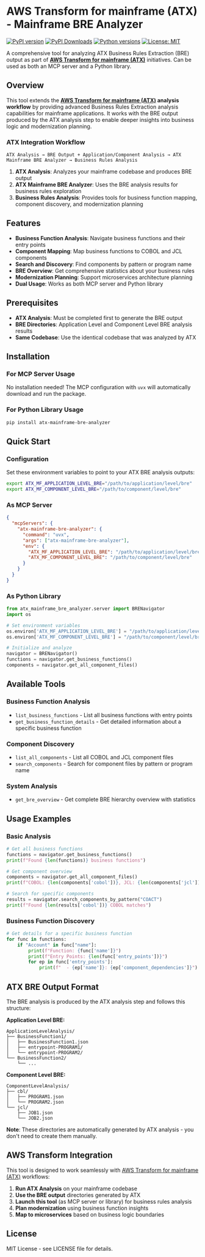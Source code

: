# AWS Transform for mainframe (ATX) - Mainframe BRE Analyzer

[![PyPI version](https://img.shields.io/pypi/v/atx-mainframe-bre-analyzer.svg)](https://pypi.org/project/atx-mainframe-bre-analyzer/)
[![PyPI Downloads](https://img.shields.io/pypi/dm/atx-mainframe-bre-analyzer.svg?label=PyPI%20downloads)](https://pypi.org/project/atx-mainframe-bre-analyzer/)
[![Python versions](https://img.shields.io/pypi/pyversions/atx-mainframe-bre-analyzer.svg)](https://pypi.org/project/atx-mainframe-bre-analyzer/)
[![License: MIT](https://img.shields.io/badge/License-MIT-yellow.svg)](https://opensource.org/licenses/MIT)

A comprehensive tool for analyzing ATX Business Rules Extraction (BRE) output as part of **[AWS Transform for mainframe (ATX)](https://aws.amazon.com/transform/mainframe/)** initiatives. Can be used as both an MCP server and a Python library.

## Overview

This tool extends the **[AWS Transform for mainframe (ATX)](https://aws.amazon.com/transform/mainframe/) analysis workflow** by providing advanced Business Rules Extraction analysis capabilities for mainframe applications. It works with the BRE output produced by the ATX analysis step to enable deeper insights into business logic and modernization planning.

### ATX Integration Workflow

```
ATX Analysis → BRE Output + Application/Component Analysis → ATX Mainframe BRE Analyzer → Business Rules Analysis
```

1. **ATX Analysis**: Analyzes your mainframe codebase and produces BRE output
2. **ATX Mainframe BRE Analyzer**: Uses the BRE analysis results for business rules exploration
3. **Business Rules Analysis**: Provides tools for business function mapping, component discovery, and modernization planning

## Features

- **Business Function Analysis**: Navigate business functions and their entry points
- **Component Mapping**: Map business functions to COBOL and JCL components  
- **Search and Discovery**: Find components by pattern or program name
- **BRE Overview**: Get comprehensive statistics about your business rules
- **Modernization Planning**: Support microservices architecture planning
- **Dual Usage**: Works as both MCP server and Python library

## Prerequisites

- **ATX Analysis**: Must be completed first to generate the BRE output
- **BRE Directories**: Application Level and Component Level BRE analysis results
- **Same Codebase**: Use the identical codebase that was analyzed by ATX

## Installation

### For MCP Server Usage
No installation needed! The MCP configuration with `uvx` will automatically download and run the package.

### For Python Library Usage
```bash
pip install atx-mainframe-bre-analyzer
```

## Quick Start

### Configuration

Set these environment variables to point to your ATX BRE analysis outputs:

```bash
export ATX_MF_APPLICATION_LEVEL_BRE="/path/to/application/level/bre"
export ATX_MF_COMPONENT_LEVEL_BRE="/path/to/component/level/bre"
```

### As MCP Server

```json
{
  "mcpServers": {
    "atx-mainframe-bre-analyzer": {
      "command": "uvx",
      "args": ["atx-mainframe-bre-analyzer"],
      "env": {
        "ATX_MF_APPLICATION_LEVEL_BRE": "/path/to/application/level/bre",
        "ATX_MF_COMPONENT_LEVEL_BRE": "/path/to/component/level/bre"
      }
    }
  }
}
```

### As Python Library

```python
from atx_mainframe_bre_analyzer.server import BRENavigator
import os

# Set environment variables
os.environ['ATX_MF_APPLICATION_LEVEL_BRE'] = "/path/to/application/level/bre"
os.environ['ATX_MF_COMPONENT_LEVEL_BRE'] = "/path/to/component/level/bre"

# Initialize and analyze
navigator = BRENavigator()
functions = navigator.get_business_functions()
components = navigator.get_all_component_files()
```

## Available Tools

### Business Function Analysis
- `list_business_functions` - List all business functions with entry points
- `get_business_function_details` - Get detailed information about a specific business function

### Component Discovery  
- `list_all_components` - List all COBOL and JCL component files
- `search_components` - Search for component files by pattern or program name

### System Analysis
- `get_bre_overview` - Get complete BRE hierarchy overview with statistics

## Usage Examples

### Basic Analysis

```python
# Get all business functions
functions = navigator.get_business_functions()
print(f"Found {len(functions)} business functions")

# Get component overview
components = navigator.get_all_component_files()
print(f"COBOL: {len(components['cobol'])}, JCL: {len(components['jcl'])}")

# Search for specific components
results = navigator.search_components_by_pattern("COACT")
print(f"Found {len(results['cobol'])} COBOL matches")
```

### Business Function Discovery

```python
# Get details for a specific business function
for func in functions:
    if "Account" in func["name"]:
        print(f"Function: {func['name']}")
        print(f"Entry Points: {len(func['entry_points'])}")
        for ep in func['entry_points']:
            print(f"  - {ep['name']}: {ep['component_dependencies']}")
```

## ATX BRE Output Format

The BRE analysis is produced by the ATX analysis step and follows this structure:

**Application Level BRE:**
```
ApplicationLevelAnalysis/
├── BusinessFunction1/
│   ├── BusinessFunction1.json
│   ├── entrypoint-PROGRAM1/
│   └── entrypoint-PROGRAM2/
└── BusinessFunction2/
    └── ...
```

**Component Level BRE:**
```
ComponentLevelAnalysis/
├── cbl/
│   ├── PROGRAM1.json
│   └── PROGRAM2.json
└── jcl/
    ├── JOB1.json
    └── JOB2.json
```

**Note**: These directories are automatically generated by ATX analysis - you don't need to create them manually.

## AWS Transform Integration

This tool is designed to work seamlessly with [AWS Transform for mainframe (ATX)](https://aws.amazon.com/transform/mainframe/) workflows:

1. **Run ATX Analysis** on your mainframe codebase
2. **Use the BRE output** directories generated by ATX
3. **Launch this tool** (as MCP server or library) for business rules analysis
4. **Plan modernization** using business function insights
5. **Map to microservices** based on business logic boundaries

## License

MIT License - see LICENSE file for details.